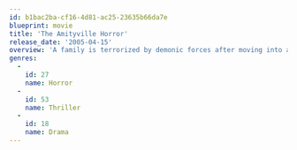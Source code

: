 ```yaml
---
id: b1bac2ba-cf16-4d81-ac25-23635b66da7e
blueprint: movie
title: 'The Amityville Horror'
release_date: '2005-04-15'
overview: 'A family is terrorized by demonic forces after moving into a home that was the site of a grisly mass-murder.'
genres:
  -
    id: 27
    name: Horror
  -
    id: 53
    name: Thriller
  -
    id: 18
    name: Drama
---
```

